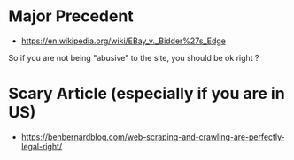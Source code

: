 # Major Precedent

* https://en.wikipedia.org/wiki/EBay_v._Bidder%27s_Edge

So if you are not being "abusive" to the site, you should be ok right ?

# Scary Article (especially if you are in US)

* https://benbernardblog.com/web-scraping-and-crawling-are-perfectly-legal-right/
